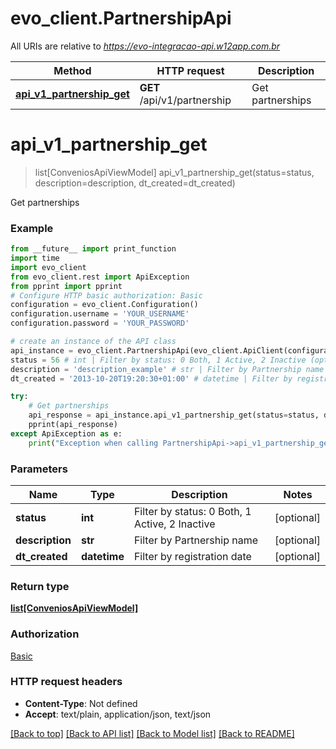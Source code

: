 # evo_client.PartnershipApi

All URIs are relative to *https://evo-integracao-api.w12app.com.br*

Method | HTTP request | Description
------------- | ------------- | -------------
[**api_v1_partnership_get**](PartnershipApi.md#api_v1_partnership_get) | **GET** /api/v1/partnership | Get partnerships

# **api_v1_partnership_get**
> list[ConveniosApiViewModel] api_v1_partnership_get(status=status, description=description, dt_created=dt_created)

Get partnerships

### Example
```python
from __future__ import print_function
import time
import evo_client
from evo_client.rest import ApiException
from pprint import pprint
# Configure HTTP basic authorization: Basic
configuration = evo_client.Configuration()
configuration.username = 'YOUR_USERNAME'
configuration.password = 'YOUR_PASSWORD'

# create an instance of the API class
api_instance = evo_client.PartnershipApi(evo_client.ApiClient(configuration))
status = 56 # int | Filter by status: 0 Both, 1 Active, 2 Inactive (optional)
description = 'description_example' # str | Filter by Partnership name (optional)
dt_created = '2013-10-20T19:20:30+01:00' # datetime | Filter by registration date (optional)

try:
    # Get partnerships
    api_response = api_instance.api_v1_partnership_get(status=status, description=description, dt_created=dt_created)
    pprint(api_response)
except ApiException as e:
    print("Exception when calling PartnershipApi->api_v1_partnership_get: %s\n" % e)
```

### Parameters

Name | Type | Description  | Notes
------------- | ------------- | ------------- | -------------
 **status** | **int**| Filter by status: 0 Both, 1 Active, 2 Inactive | [optional] 
 **description** | **str**| Filter by Partnership name | [optional] 
 **dt_created** | **datetime**| Filter by registration date | [optional] 

### Return type

[**list[ConveniosApiViewModel]**](ConveniosApiViewModel.md)

### Authorization

[Basic](../README.md#Basic)

### HTTP request headers

 - **Content-Type**: Not defined
 - **Accept**: text/plain, application/json, text/json

[[Back to top]](#) [[Back to API list]](../README.md#documentation-for-api-endpoints) [[Back to Model list]](../README.md#documentation-for-models) [[Back to README]](../README.md)

